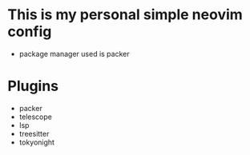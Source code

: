 # This is my personal simple neovim config
* package manager used is packer
# Plugins
* packer
* telescope
* lsp
* treesitter
* tokyonight

